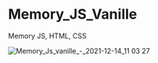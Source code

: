 # Memory_JS_Vanille
Memory JS, HTML, CSS 


![Memory_Js_vanille_-_2021-12-14_11 03 27](https://user-images.githubusercontent.com/62654985/145976872-7a9561e5-38e1-4985-a987-152c90547937.png)
